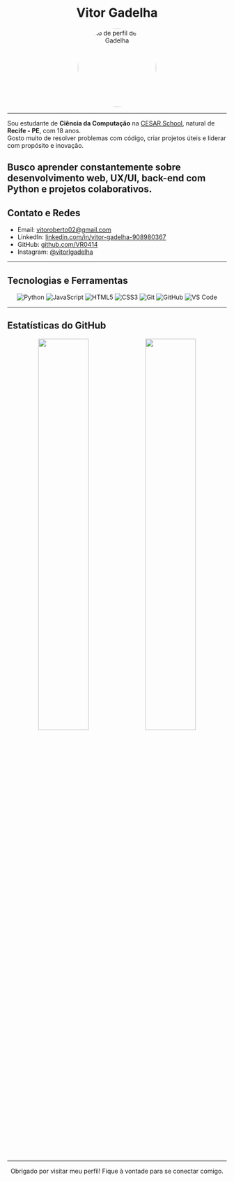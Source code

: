 <h1 align="center">Vitor Gadelha</h1>

<p align="center">
  <img src="https://avatars.githubusercontent.com/VR0414" width="180" style="border-radius: 50%;" alt="Foto de perfil de Vitor Gadelha">
</p>

---
Sou estudante de **Ciência da Computação** na [CESAR School](https://www.cesar.school), natural de **Recife - PE**, com 18 anos.  
Gosto muito de resolver problemas com código, criar projetos úteis e liderar com propósito e inovação.

Busco aprender constantemente sobre **desenvolvimento web**, **UX/UI**, **back-end com Python** e **projetos colaborativos**.
---

## Contato e Redes

-  Email: [vitoroberto02@gmail.com](mailto:vitoroberto02@gmail.com)  
-  LinkedIn: [linkedin.com/in/vitor-gadelha-908980367](https://www.linkedin.com/in/vitor-gadelha-908980367)  
-  GitHub: [github.com/VR0414](https://github.com/VR0414)  
-  Instagram: [@vitorlgadelha](https://instagram.com/vitorlgadelha)

---

## Tecnologias e Ferramentas

<div align="center">

![Python](https://img.shields.io/badge/Python-3776AB?style=for-the-badge&logo=python&logoColor=white)
![JavaScript](https://img.shields.io/badge/JavaScript-F7DF1E?style=for-the-badge&logo=javascript&logoColor=black)
![HTML5](https://img.shields.io/badge/HTML5-E34F26?style=for-the-badge&logo=html5&logoColor=white)
![CSS3](https://img.shields.io/badge/CSS3-1572B6?style=for-the-badge&logo=css3&logoColor=white)
![Git](https://img.shields.io/badge/Git-F05032?style=for-the-badge&logo=git&logoColor=white)
![GitHub](https://img.shields.io/badge/GitHub-181717?style=for-the-badge&logo=github&logoColor=white)
![VS Code](https://img.shields.io/badge/VS%20Code-007ACC?style=for-the-badge&logo=visual-studio-code&logoColor=white)

</div>

---

## Estatísticas do GitHub

<div align="center">
  <img src="https://github-readme-stats.vercel.app/api?username=VR0414&show_icons=true&theme=tokyonight&hide_border=false&count_private=true&include_all_commits=true" width="48%" />
  <img src="https://github-readme-stats.vercel.app/api/top-langs/?username=VR0414&layout=compact&theme=tokyonight&hide_border=false" width="48%" />
</div>

---

<p align="center">
  Obrigado por visitar meu perfil! Fique à vontade para se conectar comigo.
</p>
